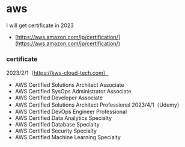 # aws
I will get certificate in 2023<br>
- [https://aws.amazon.com/jp/certification/](https://aws.amazon.com/jp/certification/)

### certificate
2023/2/1（https://kws-cloud-tech.com）<br>
- AWS Certified Solutions Architect Associate
- AWS Certified SysOps Administrator Associate
- AWS Certified Developer Associate
- AWS Certified Solutions Architect Professional
2023/4/1（Udemy）<br>
- AWS Certified DevOps Engineer Professional
- AWS Certified Data Analytics Specialty
- AWS Certified Database Specialty
- AWS Certified Security Specialty
- AWS Certified Machine Learning Specialty
